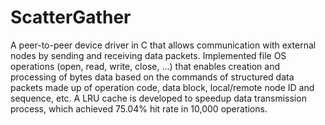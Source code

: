 # ScatterGather
A peer-to-peer device driver in C that allows communication with external nodes by sending and receiving data packets.
Implemented file OS operations (open, read, write, close, …) that enables creation and processing of bytes data based on the commands of structured data packets made up of operation code, data block, local/remote node ID and sequence, etc.
A LRU cache is developed to speedup data transmission process, which achieved 75.04% hit rate in 10,000 operations.


